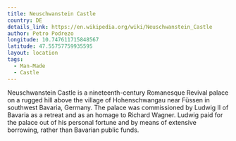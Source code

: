 ```yaml
---
title: Neuschwanstein Castle
country: DE
details_link: https://en.wikipedia.org/wiki/Neuschwanstein_Castle
author: Petro Podrezo
longitude: 10.747611715848567
latitude: 47.55757759935595
layout: location
tags:
  - Man-Made
  - Castle
---
```

Neuschwanstein Castle is a nineteenth-century Romanesque Revival palace on a rugged hill above the village of Hohenschwangau near Füssen in southwest Bavaria, Germany. The palace was commissioned by Ludwig II of Bavaria as a retreat and as an homage to Richard Wagner. Ludwig paid for the palace out of his personal fortune and by means of extensive borrowing, rather than Bavarian public funds.
